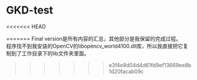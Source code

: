 # GKD-test
<<<<<<< HEAD

=======
Final version是所有内容的汇总，其他部分是我保留的完成过程。\
程序找不到我安装的OpenCV的libopencv_world4100.dll库，所以我直接把它复制到了工作目录下的lib文件夹里面。
>>>>>>> e3f4e8d04d4d61fd9ef13669ee8b1d20facab09c
